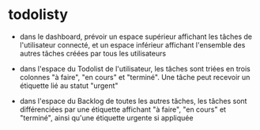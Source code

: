 # todolisty

- dans le dashboard, prévoir un espace supérieur affichant les tâches de l'utilisateur connecté, et un espace inférieur affichant l'ensemble des autres tâches créées par tous les utilisateurs

- dans l'espace du Todolist de l'utilisateur, les tâches sont triées en trois colonnes "à faire", "en cours" et "terminé". Une tâche peut recevoir un étiquette lié au statut "urgent"

- dans l'espace du Backlog de toutes les autres tâches, les tâches sont différenciées par une étiquette affichant "à faire", "en cours" et "terminé", ainsi qu'une étiquette urgente si appliquée
